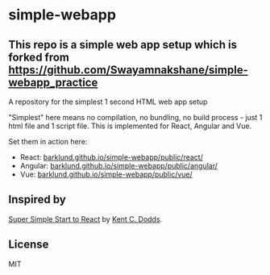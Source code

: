 # simple-webapp

## This repo is a simple web app setup which is forked from https://github.com/Swayamnakshane/simple-webapp_practice 
A repository for the simplest 1 second HTML web app setup

"Simplest" here means no compilation, no bundling, no build process - just 1 html file and 1 script file. This is implemented for React, Angular and Vue.

Set them in action here:

* React: [barklund.github.io/simple-webapp/public/react/](https://barklund.github.io/simple-webapp/public/react/)
* Angular: [barklund.github.io/simple-webapp/public/angular/](https://barklund.github.io/simple-webapp/public/angular/)
* Vue: [barklund.github.io/simple-webapp/public/vue/](https://barklund.github.io/simple-webapp/public/vue/)

## Inspired by

[Super Simple Start to React](https://kentcdodds.com/blog/super-simple-start-to-react) by [Kent C. Dodds](/kentcdodds).

## License

MIT
